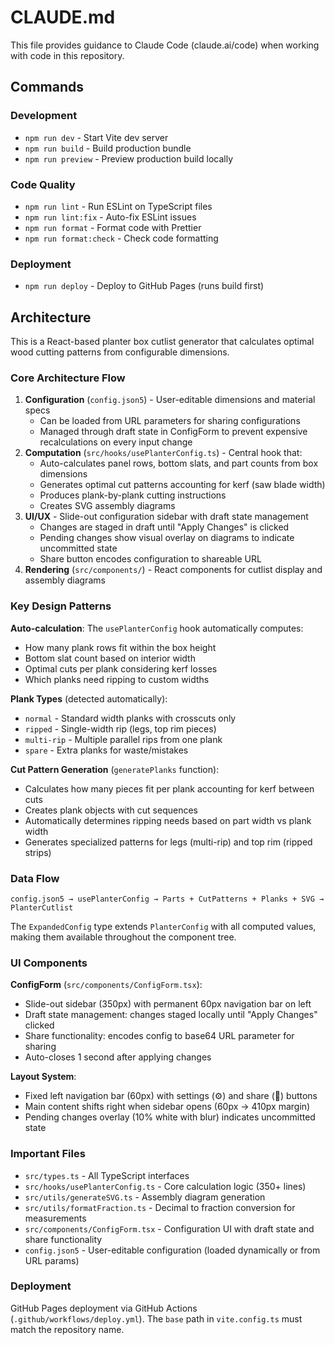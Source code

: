 # CLAUDE.md

This file provides guidance to Claude Code (claude.ai/code) when working with code in this repository.

## Commands

### Development
- `npm run dev` - Start Vite dev server
- `npm run build` - Build production bundle
- `npm run preview` - Preview production build locally

### Code Quality
- `npm run lint` - Run ESLint on TypeScript files
- `npm run lint:fix` - Auto-fix ESLint issues
- `npm run format` - Format code with Prettier
- `npm run format:check` - Check code formatting

### Deployment
- `npm run deploy` - Deploy to GitHub Pages (runs build first)

## Architecture

This is a React-based planter box cutlist generator that calculates optimal wood cutting patterns from configurable dimensions.

### Core Architecture Flow

1. **Configuration** (`config.json5`) - User-editable dimensions and material specs
   - Can be loaded from URL parameters for sharing configurations
   - Managed through draft state in ConfigForm to prevent expensive recalculations on every input change
2. **Computation** (`src/hooks/usePlanterConfig.ts`) - Central hook that:
   - Auto-calculates panel rows, bottom slats, and part counts from box dimensions
   - Generates optimal cut patterns accounting for kerf (saw blade width)
   - Produces plank-by-plank cutting instructions
   - Creates SVG assembly diagrams
3. **UI/UX** - Slide-out configuration sidebar with draft state management
   - Changes are staged in draft until "Apply Changes" is clicked
   - Pending changes show visual overlay on diagrams to indicate uncommitted state
   - Share button encodes configuration to shareable URL
4. **Rendering** (`src/components/`) - React components for cutlist display and assembly diagrams

### Key Design Patterns

**Auto-calculation**: The `usePlanterConfig` hook automatically computes:
- How many plank rows fit within the box height
- Bottom slat count based on interior width
- Optimal cuts per plank considering kerf losses
- Which planks need ripping to custom widths

**Plank Types** (detected automatically):
- `normal` - Standard width planks with crosscuts only
- `ripped` - Single-width rip (legs, top rim pieces)
- `multi-rip` - Multiple parallel rips from one plank
- `spare` - Extra planks for waste/mistakes

**Cut Pattern Generation** (`generatePlanks` function):
- Calculates how many pieces fit per plank accounting for kerf between cuts
- Creates plank objects with cut sequences
- Automatically determines ripping needs based on part width vs plank width
- Generates specialized patterns for legs (multi-rip) and top rim (ripped strips)

### Data Flow

```
config.json5 → usePlanterConfig → Parts + CutPatterns + Planks + SVG → PlanterCutlist
```

The `ExpandedConfig` type extends `PlanterConfig` with all computed values, making them available throughout the component tree.

### UI Components

**ConfigForm** (`src/components/ConfigForm.tsx`):
- Slide-out sidebar (350px) with permanent 60px navigation bar on left
- Draft state management: changes staged locally until "Apply Changes" clicked
- Share functionality: encodes config to base64 URL parameter for sharing
- Auto-closes 1 second after applying changes

**Layout System**:
- Fixed left navigation bar (60px) with settings (⚙️) and share (🔗) buttons
- Main content shifts right when sidebar opens (60px → 410px margin)
- Pending changes overlay (10% white with blur) indicates uncommitted state

### Important Files

- `src/types.ts` - All TypeScript interfaces
- `src/hooks/usePlanterConfig.ts` - Core calculation logic (350+ lines)
- `src/utils/generateSVG.ts` - Assembly diagram generation
- `src/utils/formatFraction.ts` - Decimal to fraction conversion for measurements
- `src/components/ConfigForm.tsx` - Configuration UI with draft state and share functionality
- `config.json5` - User-editable configuration (loaded dynamically or from URL params)

### Deployment

GitHub Pages deployment via GitHub Actions (`.github/workflows/deploy.yml`). The `base` path in `vite.config.ts` must match the repository name.
